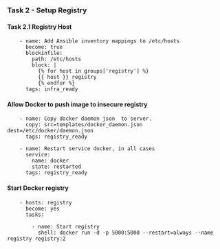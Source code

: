 ### Task 2 - Setup Registry


#### Task 2.1 Registry Host

```
    - name: Add Ansible inventory mappings to /etc/hosts
      become: true
      blockinfile:
        path: /etc/hosts
        block: |
          {% for host in groups['registry'] %}
          {{ host }} registry
          {% endfor %}    
      tags: infra_ready

```      


#### Allow Docker to push image to insecure registry

```
    - name: Copy docker daemon json  to server.
      copy: src=templates/docker_daemon.json dest=/etc/docker/daemon.json
      tags: registry_ready

    - name: Restart service docker, in all cases
      service:
        name: docker
        state: restarted
      tags: registry_ready
```      

#### Start Docker registry


```
	- hosts: registry
	  become: yes
	  tasks:

	    - name: Start registry
	      shell: docker run -d -p 5000:5000 --restart=always --name registry registry:2

```  
